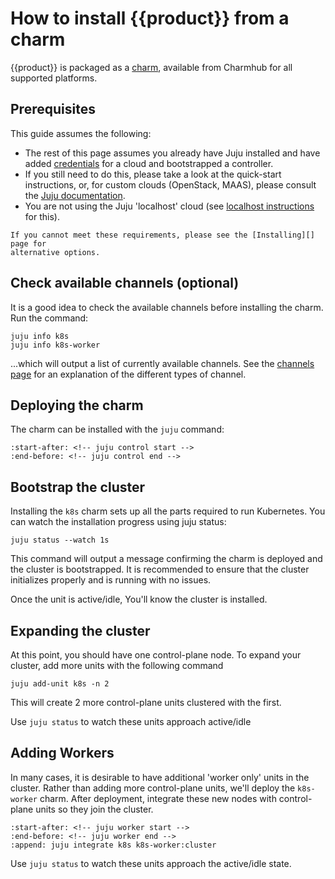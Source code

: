 # How to install {{product}} from a charm

{{product}} is packaged as a [charm], available from Charmhub for all
supported platforms.

## Prerequisites

This guide assumes the following:

- The rest of this page assumes you already have Juju installed and have added
  [credentials] for a cloud and bootstrapped a controller.
- If you still need to do this, please take a look at the quick-start
  instructions, or, for custom clouds (OpenStack, MAAS), please consult the
  [Juju documentation][juju].
- You are not using the Juju 'localhost' cloud (see [localhost
  instructions][localhost] for this).

```{note}
If you cannot meet these requirements, please see the [Installing][] page for
alternative options.
```

## Check available channels (optional)

It is a good idea to check the available channels before installing the charm.
Run the command:

```
juju info k8s
juju info k8s-worker
```

...which will output a list of currently available channels. See the [channels
page][channels] for an explanation of the different types of channel.

## Deploying the charm

The charm can be installed with the `juju` command:

```{literalinclude} /_parts/install_charm.md
:start-after: <!-- juju control start -->
:end-before: <!-- juju control end -->
```

## Bootstrap the cluster

Installing the `k8s` charm sets up all the parts required to run Kubernetes.
You can watch the installation progress using juju status:

```
juju status --watch 1s
```

This command will output a message confirming the charm is deployed and the
cluster is bootstrapped. It is recommended to ensure that the cluster
initializes properly and is running with no issues.

Once the unit is active/idle, You'll know the cluster is installed.

## Expanding the cluster

At this point, you should have one control-plane node. To expand your cluster,
add more units with the following command

```
juju add-unit k8s -n 2
```

This will create 2 more control-plane units clustered with the first.

Use `juju status` to watch these units approach active/idle

## Adding Workers

In many cases, it is desirable to have additional 'worker only' units in
the cluster. Rather than adding more control-plane units, we'll deploy
the `k8s-worker` charm. After deployment, integrate these new nodes with
control-plane units so they join the cluster.


```{literalinclude} /_parts/install_charm.md
:start-after: <!-- juju worker start -->
:end-before: <!-- juju worker end -->
:append: juju integrate k8s k8s-worker:cluster
```

Use `juju status` to watch these units approach the active/idle state.

<!-- LINKS -->

[Installing]:    ./index
[channels]:      ../../explanation/channels
[credentials]:   https://documentation.ubuntu.com/juju/3.6/reference/credential/
[juju]:          https://juju.is/docs/juju/install-juju
[charm]:         https://juju.is/docs/juju/charmed-operator
[localhost]:     install-lxd
